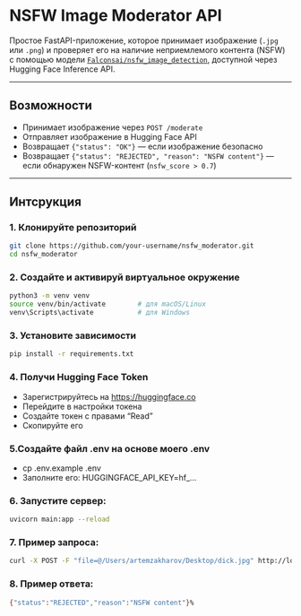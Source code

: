 # NSFW Image Moderator API

Простое FastAPI-приложение, которое принимает изображение (`.jpg` или `.png`) и проверяет его на наличие неприемлемого контента (NSFW) с помощью модели [`Falconsai/nsfw_image_detection`](https://huggingface.co/Falconsai/nsfw_image_detection), доступной через Hugging Face Inference API.

---

## Возможности

- Принимает изображение через `POST /moderate`
- Отправляет изображение в Hugging Face API
- Возвращает `{"status": "OK"}` — если изображение безопасно
- Возвращает `{"status": "REJECTED", "reason": "NSFW content"}` — если обнаружен NSFW-контент (`nsfw_score > 0.7`)

---

## Интсрукция

### 1. Клонируйте репозиторий

```bash
git clone https://github.com/your-username/nsfw_moderator.git
cd nsfw_moderator
```

### 2. Создайте и активируй виртуальное окружение
```bash
python3 -m venv venv
source venv/bin/activate        # для macOS/Linux
venv\Scripts\activate           # для Windows
```
### 3. Установите зависимости
```bash
pip install -r requirements.txt
```

### 4. Получи Hugging Face Token
- Зарегистрируйтесь на https://huggingface.co
- Перейдите в настройки токена
- Создайте токен с правами “Read”
- Скопируйте его

### 5.Создайте файл .env на основе моего .env
- cp .env.example .env
- Заполните его: HUGGINGFACE_API_KEY=hf_...

### 6. Запустите сервер:
```bash
uvicorn main:app --reload
```
### 7. Пример запроса:
```bash
curl -X POST -F "file=@/Users/artemzakharov/Desktop/dick.jpg" http://localhost:8000/moderate
```

### 8. Пример ответа:
```bash
{"status":"REJECTED","reason":"NSFW content"}% 
```
